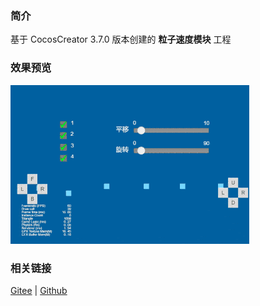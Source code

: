 ### 简介
基于 CocosCreator 3.7.0 版本创建的 **粒子速度模块** 工程

### 效果预览
![image](../../../gif/202203/2022030545.gif)

### 相关链接
[Gitee](https://gitee.com/mirrors_cocos-creator/test-cases-3d/blob/v3.0/assets/cases/particle) | [Github](https://github.com/cocos-creator/test-cases-3d/blob/v3.0/assets/cases/particle)